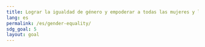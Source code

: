 ```yaml
---
title: Lograr la igualdad de género y empoderar a todas las mujeres y las niñas
lang: es
permalink: /es/gender-equality/
sdg_goal: 5
layout: goal
---
```



